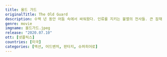 ```yaml
---
title: 올드 가드
originalTitle: The Old Guard
description: 수백 년 동안 어둠 속에서 싸워왔다. 인류를 지키는 불멸의 전사들. 큰 잠재력을 가진 신참을 발견하지만, 그들의 놀라운 힘도 발각된다. 잡혀선 안 된다, 끝까지 싸운다.
genre: movie
imgname: 올드가드.jpeg
release: "2020.07.10"
ott: [넷플릭스]
countries: [미국]
categories: [액션, 어드벤처, 판타지, 슈퍼히어로]
---
```

